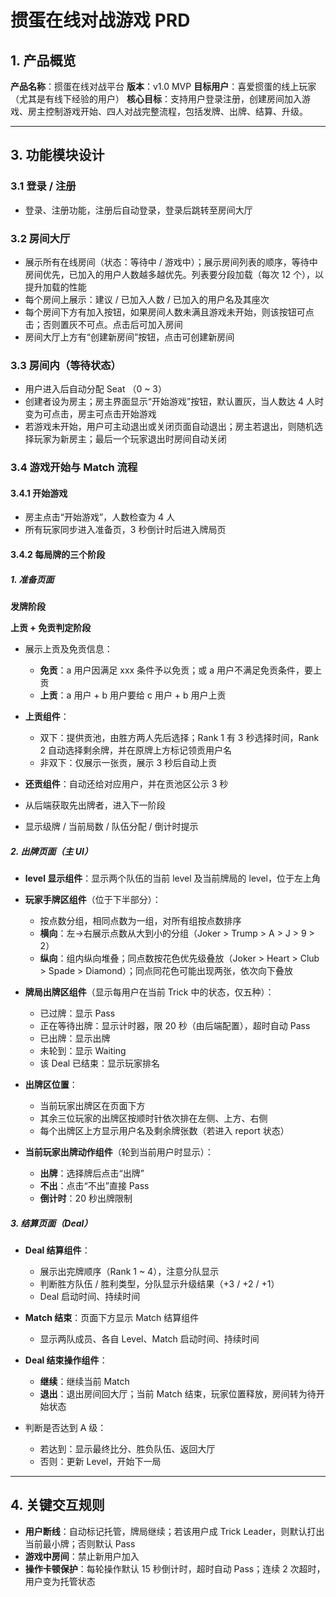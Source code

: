 # 掼蛋在线对战游戏 PRD

## 1. 产品概览

**产品名称**：掼蛋在线对战平台
**版本**：v1.0 MVP
**目标用户**：喜爱掼蛋的线上玩家（尤其是有线下经验的用户）
**核心目标**：支持用户登录注册，创建房间加入游戏、房主控制游戏开始、四人对战完整流程，包括发牌、出牌、结算、升级。

---

## 3. 功能模块设计

### 3.1 登录 / 注册

* 登录、注册功能，注册后自动登录，登录后跳转至房间大厅

### 3.2 房间大厅

* 展示所有在线房间（状态：等待中 / 游戏中）；展示房间列表的顺序，等待中房间优先，已加入的用户人数越多越优先。列表要分段加载（每次 12 个），以提升加载的性能
* 每个房间上展示：建议 / 已加入人数 / 已加入的用户名及其座次
* 每个房间下方有加入按钮，如果房间人数未满且游戏未开始，则该按钮可点击；否则置灰不可点。点击后可加入房间
* 房间大厅上方有“创建新房间”按钮，点击可创建新房间

### 3.3 房间内（等待状态）

* 用户进入后自动分配 Seat （0 \~ 3）
* 创建者设为房主；房主界面显示“开始游戏”按钮，默认置灰，当人数达 4 人时变为可点击，房主可点击开始游戏
* 若游戏未开始，用户可主动退出或关闭页面自动退出；房主若退出，则随机选择玩家为新房主；最后一个玩家退出时房间自动关闭

### 3.4 游戏开始与 Match 流程

#### 3.4.1 开始游戏

* 房主点击“开始游戏”，人数检查为 4 人
* 所有玩家同步进入准备页，3 秒倒计时后进入牌局页

#### 3.4.2 每局牌的三个阶段

##### 1. 准备页面

**发牌阶段**

**上贡 + 免贡判定阶段**

* 展示上贡及免贡信息：

  * **免贡**：a 用户因满足 xxx 条件予以免贡；或 a 用户不满足免贡条件，要上贡
  * **上贡**：a 用户 + b 用户要给 c 用户 + b 用户上贡
* **上贡组件**：

  * 双下：提供贡池，由胜方两人先后选择；Rank 1 有 3 秒选择时间，Rank 2 自动选择剩余牌，并在原牌上方标记领贡用户名
  * 非双下：仅展示一张贡，展示 3 秒后自动上贡
* **还贡组件**：自动还给对应用户，并在贡池区公示 3 秒
* 从后端获取先出牌者，进入下一阶段
* 显示级牌 / 当前局数 / 队伍分配 / 倒计时提示

##### 2. 出牌页面（主 UI）

* **level 显示组件**：显示两个队伍的当前 level 及当前牌局的 level，位于左上角
* **玩家手牌区组件**（位于下半部分）：

  * 按点数分组，相同点数为一组，对所有组按点数排序
  * **横向**：左→右展示点数从大到小的分组（Joker > Trump > A > J > 9 > 2）
  * **纵向**：组内纵向堆叠；同点数按花色优先级叠放（Joker > Heart > Club > Spade > Diamond）；同点同花色可能出现两张，依次向下叠放
* **牌局出牌区组件**（显示每用户在当前 Trick 中的状态，仅五种）：

  * 已过牌：显示 Pass
  * 正在等待出牌：显示计时器，限 20 秒（由后端配置），超时自动 Pass
  * 已出牌：显示出牌
  * 未轮到：显示 Waiting
  * 该 Deal 已结束：显示玩家排名
* **出牌区位置**：

  * 当前玩家出牌区在页面下方
  * 其余三位玩家的出牌区按顺时针依次排在左侧、上方、右侧
  * 每个出牌区上方显示用户名及剩余牌张数（若进入 report 状态）
* **当前玩家出牌动作组件**（轮到当前用户时显示）：

  * **出牌**：选择牌后点击“出牌”
  * **不出**：点击“不出”直接 Pass
  * **倒计时**：20 秒出牌限制

##### 3. 结算页面（Deal）

* **Deal 结算组件**：

  * 展示出完牌顺序（Rank 1 \~ 4），注意分队显示
  * 判断胜方队伍 / 胜利类型，分队显示升级结果（+3 / +2 / +1）
  * Deal 启动时间、持续时间
* **Match 结束**：页面下方显示 Match 结算组件

  * 显示两队成员、各自 Level、Match 启动时间、持续时间
* **Deal 结束操作组件**：

  * **继续**：继续当前 Match
  * **退出**：退出房间回大厅；当前 Match 结束，玩家位置释放，房间转为待开始状态
* 判断是否达到 A 级：

  * 若达到：显示最终比分、胜负队伍、返回大厅
  * 否则：更新 Level，开始下一局

---

## 4. 关键交互规则

* **用户断线**：自动标记托管，牌局继续；若该用户成 Trick Leader，则默认打出当前最小牌；否则默认 Pass
* **游戏中房间**：禁止新用户加入
* **操作卡顿保护**：每轮操作默认 15 秒倒计时，超时自动 Pass；连续 2 次超时，用户变为托管状态

